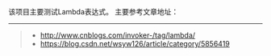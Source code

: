 该项目主要测试Lambda表达式。
主要参考文章地址：

---
>* http://www.cnblogs.com/invoker-/tag/lambda/
>* https://blog.csdn.net/wsyw126/article/category/5856419
